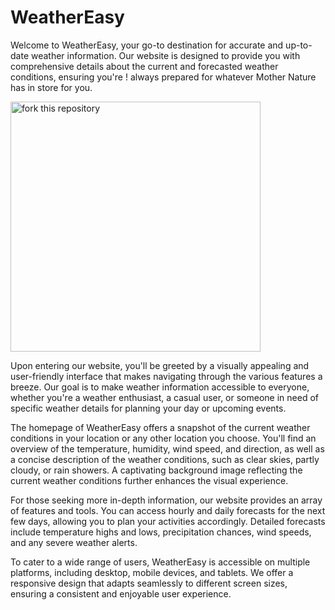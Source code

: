 # WeatherEasy
Welcome to WeatherEasy, your go-to destination for accurate and up-to-date weather information. Our website is designed to provide you with comprehensive details about the current and forecasted weather conditions, ensuring you're !
always prepared for whatever Mother Nature has in store for you.

<img align="center" width="400" src="https://github.com/Ankita19soni/Weather-App/assets/132035991/68f38940-f2f2-44c8-ab35-a5bde7d754ca" alt="fork this repository" />


Upon entering our website, you'll be greeted by a visually appealing and user-friendly interface that makes navigating through the various features a breeze. Our goal is to make weather information accessible to everyone, whether you're a weather enthusiast, a casual user, or someone in need of specific weather details for planning your day or upcoming events.

The homepage of WeatherEasy offers a snapshot of the current weather conditions in your location or any other location you choose. You'll find an overview of the temperature, humidity, wind speed, and direction, as well as a concise description of the weather conditions, such as clear skies, partly cloudy, or rain showers. A captivating background image reflecting the current weather conditions further enhances the visual experience.

For those seeking more in-depth information, our website provides an array of features and tools. You can access hourly and daily forecasts for the next few days, allowing you to plan your activities accordingly. Detailed forecasts include temperature highs and lows, precipitation chances, wind speeds, and any severe weather alerts.

To cater to a wide range of users, WeatherEasy is accessible on multiple platforms, including desktop, mobile devices, and tablets. We offer a responsive design that adapts seamlessly to different screen sizes, ensuring a consistent and enjoyable user experience.
